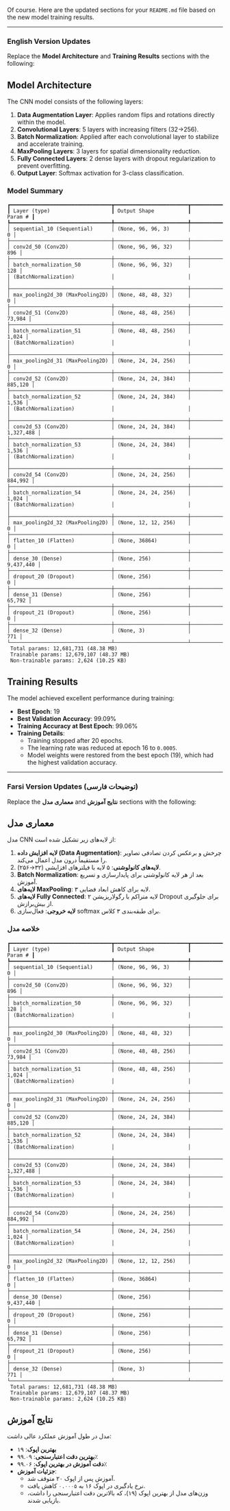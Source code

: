 Of course. Here are the updated sections for your `README.md` file based on the new model training results.

-----

### English Version Updates

Replace the **Model Architecture** and **Training Results** sections with the following:

## Model Architecture

The CNN model consists of the following layers:

1.  **Data Augmentation Layer**: Applies random flips and rotations directly within the model.
2.  **Convolutional Layers**: 5 layers with increasing filters (32→256).
3.  **Batch Normalization**: Applied after each convolutional layer to stabilize and accelerate training.
4.  **MaxPooling Layers**: 3 layers for spatial dimensionality reduction.
5.  **Fully Connected Layers**: 2 dense layers with dropout regularization to prevent overfitting.
6.  **Output Layer**: Softmax activation for 3-class classification.

### Model Summary

```
┏━━━━━━━━━━━━━━━━━━━━━━━━━━━━━━━━━┳━━━━━━━━━━━━━━━━━━━━━━━━┳━━━━━━━━━━━━━━━┓
┃ Layer (type)                    ┃ Output Shape           ┃       Param # ┃
┡━━━━━━━━━━━━━━━━━━━━━━━━━━━━━━━━━╇━━━━━━━━━━━━━━━━━━━━━━━━╇━━━━━━━━━━━━━━━┩
│ sequential_10 (Sequential)      │ (None, 96, 96, 3)      │             0 │
├─────────────────────────────────┼────────────────────────┼───────────────┤
│ conv2d_50 (Conv2D)              │ (None, 96, 96, 32)     │           896 │
├─────────────────────────────────┼────────────────────────┼───────────────┤
│ batch_normalization_50          │ (None, 96, 96, 32)     │           128 │
│ (BatchNormalization)            │                        │               │
├─────────────────────────────────┼────────────────────────┼───────────────┤
│ max_pooling2d_30 (MaxPooling2D) │ (None, 48, 48, 32)     │             0 │
├─────────────────────────────────┼────────────────────────┼───────────────┤
│ conv2d_51 (Conv2D)              │ (None, 48, 48, 256)    │        73,984 │
├─────────────────────────────────┼────────────────────────┼───────────────┤
│ batch_normalization_51          │ (None, 48, 48, 256)    │         1,024 │
│ (BatchNormalization)            │                        │               │
├─────────────────────────────────┼────────────────────────┼───────────────┤
│ max_pooling2d_31 (MaxPooling2D) │ (None, 24, 24, 256)    │             0 │
├─────────────────────────────────┼────────────────────────┼───────────────┤
│ conv2d_52 (Conv2D)              │ (None, 24, 24, 384)    │       885,120 │
├─────────────────────────────────┼────────────────────────┼───────────────┤
│ batch_normalization_52          │ (None, 24, 24, 384)    │         1,536 │
│ (BatchNormalization)            │                        │               │
├─────────────────────────────────┼────────────────────────┼───────────────┤
│ conv2d_53 (Conv2D)              │ (None, 24, 24, 384)    │     1,327,488 │
├─────────────────────────────────┼────────────────────────┼───────────────┤
│ batch_normalization_53          │ (None, 24, 24, 384)    │         1,536 │
│ (BatchNormalization)            │                        │               │
├─────────────────────────────────┼────────────────────────┼───────────────┤
│ conv2d_54 (Conv2D)              │ (None, 24, 24, 256)    │       884,992 │
├─────────────────────────────────┼────────────────────────┼───────────────┤
│ batch_normalization_54          │ (None, 24, 24, 256)    │         1,024 │
│ (BatchNormalization)            │                        │               │
├─────────────────────────────────┼────────────────────────┼───────────────┤
│ max_pooling2d_32 (MaxPooling2D) │ (None, 12, 12, 256)    │             0 │
├─────────────────────────────────┼────────────────────────┼───────────────┤
│ flatten_10 (Flatten)            │ (None, 36864)          │             0 │
├─────────────────────────────────┼────────────────────────┼───────────────┤
│ dense_30 (Dense)                │ (None, 256)            │     9,437,440 │
├─────────────────────────────────┼────────────────────────┼───────────────┤
│ dropout_20 (Dropout)            │ (None, 256)            │             0 │
├─────────────────────────────────┼────────────────────────┼───────────────┤
│ dense_31 (Dense)                │ (None, 256)            │        65,792 │
├─────────────────────────────────┼────────────────────────┼───────────────┤
│ dropout_21 (Dropout)            │ (None, 256)            │             0 │
├─────────────────────────────────┼────────────────────────┼───────────────┤
│ dense_32 (Dense)                │ (None, 3)              │           771 │
└─────────────────────────────────┴────────────────────────┴───────────────┘
 Total params: 12,681,731 (48.38 MB)
 Trainable params: 12,679,107 (48.37 MB)
 Non-trainable params: 2,624 (10.25 KB)
```

## Training Results

The model achieved excellent performance during training:

  - **Best Epoch**: 19
  - **Best Validation Accuracy**: 99.09%
  - **Training Accuracy at Best Epoch**: 99.06%
  - **Training Details**:
      - Training stopped after 20 epochs.
      - The learning rate was reduced at epoch 16 to `0.0005`.
      - Model weights were restored from the best epoch (19), which had the highest validation accuracy.

-----

### Farsi Version Updates (توضیحات فارسی)

Replace the **معماری مدل** and **نتایج آموزش** sections with the following:

## معماری مدل

مدل CNN از لایه‌های زیر تشکیل شده است:

1.  **لایه افزایش داده (Data Augmentation)**: چرخش و برعکس کردن تصادفی تصاویر را مستقیماً درون مدل اعمال می‌کند.
2.  **لایه‌های کانولوشنی**: ۵ لایه با فیلترهای افزایشی (۳۲→۲۵۶).
3.  **Batch Normalization**: بعد از هر لایه کانولوشنی برای پایدارسازی و تسریع آموزش.
4.  **لایه‌های MaxPooling**: ۳ لایه برای کاهش ابعاد فضایی.
5.  **لایه‌های Fully Connected**: ۲ لایه متراکم با رگولاریزیشن Dropout برای جلوگیری از بیش‌برازش.
6.  **لایه خروجی**: فعال‌سازی softmax برای طبقه‌بندی ۳ کلاس.

### خلاصه مدل

```
┏━━━━━━━━━━━━━━━━━━━━━━━━━━━━━━━━━┳━━━━━━━━━━━━━━━━━━━━━━━━┳━━━━━━━━━━━━━━━┓
┃ Layer (type)                    ┃ Output Shape           ┃       Param # ┃
┡━━━━━━━━━━━━━━━━━━━━━━━━━━━━━━━━━╇━━━━━━━━━━━━━━━━━━━━━━━━╇━━━━━━━━━━━━━━━┩
│ sequential_10 (Sequential)      │ (None, 96, 96, 3)      │             0 │
├─────────────────────────────────┼────────────────────────┼───────────────┤
│ conv2d_50 (Conv2D)              │ (None, 96, 96, 32)     │           896 │
├─────────────────────────────────┼────────────────────────┼───────────────┤
│ batch_normalization_50          │ (None, 96, 96, 32)     │           128 │
│ (BatchNormalization)            │                        │               │
├─────────────────────────────────┼────────────────────────┼───────────────┤
│ max_pooling2d_30 (MaxPooling2D) │ (None, 48, 48, 32)     │             0 │
├─────────────────────────────────┼────────────────────────┼───────────────┤
│ conv2d_51 (Conv2D)              │ (None, 48, 48, 256)    │        73,984 │
├─────────────────────────────────┼────────────────────────┼───────────────┤
│ batch_normalization_51          │ (None, 48, 48, 256)    │         1,024 │
│ (BatchNormalization)            │                        │               │
├─────────────────────────────────┼────────────────────────┼───────────────┤
│ max_pooling2d_31 (MaxPooling2D) │ (None, 24, 24, 256)    │             0 │
├─────────────────────────────────┼────────────────────────┼───────────────┤
│ conv2d_52 (Conv2D)              │ (None, 24, 24, 384)    │       885,120 │
├─────────────────────────────────┼────────────────────────┼───────────────┤
│ batch_normalization_52          │ (None, 24, 24, 384)    │         1,536 │
│ (BatchNormalization)            │                        │               │
├─────────────────────────────────┼────────────────────────┼───────────────┤
│ conv2d_53 (Conv2D)              │ (None, 24, 24, 384)    │     1,327,488 │
├─────────────────────────────────┼────────────────────────┼───────────────┤
│ batch_normalization_53          │ (None, 24, 24, 384)    │         1,536 │
│ (BatchNormalization)            │                        │               │
├─────────────────────────────────┼────────────────────────┼───────────────┤
│ conv2d_54 (Conv2D)              │ (None, 24, 24, 256)    │       884,992 │
├─────────────────────────────────┼────────────────────────┼───────────────┤
│ batch_normalization_54          │ (None, 24, 24, 256)    │         1,024 │
│ (BatchNormalization)            │                        │               │
├─────────────────────────────────┼────────────────────────┼───────────────┤
│ max_pooling2d_32 (MaxPooling2D) │ (None, 12, 12, 256)    │             0 │
├─────────────────────────────────┼────────────────────────┼───────────────┤
│ flatten_10 (Flatten)            │ (None, 36864)          │             0 │
├─────────────────────────────────┼────────────────────────┼───────────────┤
│ dense_30 (Dense)                │ (None, 256)            │     9,437,440 │
├─────────────────────────────────┼────────────────────────┼───────────────┤
│ dropout_20 (Dropout)            │ (None, 256)            │             0 │
├─────────────────────────────────┼────────────────────────┼───────────────┤
│ dense_31 (Dense)                │ (None, 256)            │        65,792 │
├─────────────────────────────────┼────────────────────────┼───────────────┤
│ dropout_21 (Dropout)            │ (None, 256)            │             0 │
├─────────────────────────────────┼────────────────────────┼───────────────┤
│ dense_32 (Dense)                │ (None, 3)              │           771 │
└─────────────────────────────────┴────────────────────────┴───────────────┘
 Total params: 12,681,731 (48.38 MB)
 Trainable params: 12,679,107 (48.37 MB)
 Non-trainable params: 2,624 (10.25 KB)
```

## نتایج آموزش

مدل در طول آموزش عملکرد عالی داشت:

  - **بهترین اپوک**: ۱۹
  - **بهترین دقت اعتبارسنجی**: ۹۹.۰۹٪
  - **دقت آموزش در بهترین اپوک**: ۹۹.۰۶٪
  - **جزئیات آموزش**:
      - آموزش پس از اپوک ۲۰ متوقف شد.
      - نرخ یادگیری در اپوک ۱۶ به `۰.۰۰۰۵` کاهش یافت.
      - وزن‌های مدل از بهترین اپوک (۱۹)، که بالاترین دقت اعتبارسنجی را داشت، بازیابی شدند.